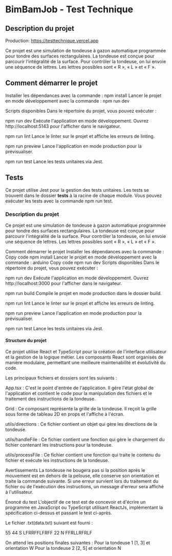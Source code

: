 # BimBamJob - Test Technique

## Description du projet

Production: https://testtechnique.vercel.app

Ce projet est une simulation de tondeuse à gazon automatique programmée pour tondre des surfaces rectangulaires. La tondeuse est conçue pour parcourir l'intégralité de la surface. Pour contrôler la tondeuse, on lui envoie une séquence de lettres. Les lettres possibles sont « R », « L » et « F ».

## Comment démarrer le projet

Installer les dépendances avec la commande :
npm install
Lancer le projet en mode développement avec la commande :
npm run dev

Scripts disponibles
Dans le répertoire du projet, vous pouvez exécuter :

npm run dev
Exécute l'application en mode développement. Ouvrez http://localhost:5143 pour l'afficher dans le navigateur.

npm run lint
Lance le linter sur le projet et affiche les erreurs de linting.

npm run preview
Lance l'application en mode production pour la prévisualiser.

npm run test
Lance les tests unitaires via Jest.

## Tests

Ce projet utilise Jest pour la gestion des tests unitaires. Les tests se trouvent dans le dossier **tests** à la racine de chaque module. Vous pouvez exécuter les tests avec la commande npm run test.

### Description du projet

Ce projet est une simulation de tondeuse à gazon automatique programmée pour tondre des surfaces rectangulaires. La tondeuse est conçue pour parcourir l'intégralité de la surface. Pour contrôler la tondeuse, on lui envoie une séquence de lettres. Les lettres possibles sont « R », « L » et « F ».

Comment démarrer le projet
Installer les dépendances avec la commande :
Copy code
npm install
Lancer le projet en mode développement avec la commande :
arduino
Copy code
npm run dev
Scripts disponibles
Dans le répertoire du projet, vous pouvez exécuter :

npm run dev
Exécute l'application en mode développement. Ouvrez http://localhost:3000 pour l'afficher dans le navigateur.

npm run build
Compile le projet en mode production dans le dossier build.

npm run lint
Lance le linter sur le projet et affiche les erreurs de linting.

npm run preview
Lance l'application en mode production pour la prévisualiser.

npm run test
Lance les tests unitaires via Jest.

#### Structure du projet
Ce projet utilise React et TypeScript pour la création de l'interface utilisateur et la gestion de la logique métier. Les composants React sont organisés de manière modulaire, permettant une meilleure maintenabilité et évolutivité du code.

Les principaux fichiers et dossiers sont les suivants :

App.tsx : C'est le point d'entrée de l'application. Il gère l'état global de l'application et contient le code pour la manipulation des fichiers et le traitement des instructions de la tondeuse.

Grid : Ce composant représente la grille de la tondeuse. Il reçoit la grille sous forme de tableau 2D en props et l'affiche à l'écran.

utils/directions : Ce fichier contient un objet qui gère les directions de la tondeuse.

utils/handleFile : Ce fichier contient une fonction qui gère le chargement du fichier contenant les instructions pour la tondeuse.

utils/processFile : Ce fichier contient une fonction qui traite le contenu du fichier et exécute les instructions de la tondeuse.

Avertissements
La tondeuse ne bougera pas si la position après le mouvement est en dehors de la pelouse, elle conserve son orientation et traite la commande suivante. Si une erreur survient lors du traitement du fichier ou de l'exécution des instructions, un message d'erreur sera affiché à l'utilisateur.

Énoncé du test
L'objectif de ce test est de concevoir et d'écrire un programme en JavaScript ou TypeScript utilisant ReactJs, implémentant la spécification ci-dessus et passant le test ci-après.

Le fichier .txt(data.txt) suivant est fourni :

55
44 S
LFRRFFLFRFF
22 N
FFRLLRFRLF

On attend les positions finales suivantes :
Pour la tondeuse 1 [1, 3] et orientation W
Pour la tondeuse 2 [2, 5] et orientation N
